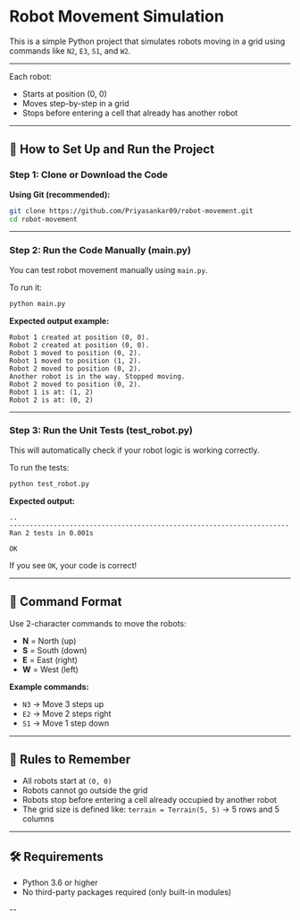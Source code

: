 
# Robot Movement Simulation

This is a simple Python project that simulates robots moving in a grid using commands like `N2`, `E3`, `S1`, and `W2`.
 

--- 

Each robot:
- Starts at position  (0, 0)
- Moves step-by-step in a grid
- Stops before entering a cell that already has another robot

---

## 🔧 How to Set Up and Run the Project

### Step 1: Clone or Download the Code

**Using Git (recommended):**

```bash
git clone https://github.com/Priyasankar09/robot-movement.git
cd robot-movement
````

---

### Step 2: Run the Code Manually (main.py)

You can test robot movement manually using `main.py`.

To run it:

```bash
python main.py
```

**Expected output example:**

```
Robot 1 created at position (0, 0).
Robot 2 created at position (0, 0).
Robot 1 moved to position (0, 2).
Robot 1 moved to position (1, 2).
Robot 2 moved to position (0, 2).
Another robot is in the way. Stopped moving.
Robot 2 moved to position (0, 2).
Robot 1 is at: (1, 2)
Robot 2 is at: (0, 2)
```

---

### Step 3: Run the Unit Tests (test\_robot.py)

This will automatically check if your robot logic is working correctly.

To run the tests:

```bash
python test_robot.py
```

**Expected output:**

```
..
----------------------------------------------------------------------
Ran 2 tests in 0.001s

OK
```

If you see `OK`, your code is correct!

---

## 📌 Command Format

Use 2-character commands to move the robots:

* **N** = North (up)
* **S** = South (down)
* **E** = East (right)
* **W** = West (left)

**Example commands:**

* `N3` → Move 3 steps up
* `E2` → Move 2 steps right
* `S1` → Move 1 step down

---

## 🧠 Rules to Remember

* All robots start at `(0, 0)`
* Robots cannot go outside the grid
* Robots stop before entering a cell already occupied by another robot
* The grid size is defined like:
  `terrain = Terrain(5, 5)` → 5 rows and 5 columns

---

## 🛠 Requirements

* Python 3.6 or higher
* No third-party packages required (only built-in modules)

--
